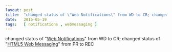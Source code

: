 ```yaml
---
layout: post
title:  "changed status of \"Web Notifications\" from WD to CR; changed status of \"HTML5 Web Messaging\" from PR to REC"
date:   2015-05-19
tags:   [ notifications , webmessaging ]
---
```


changed status of "[Web Notifications](/spec/notifications)" from WD to CR; changed status of "[HTML5 Web Messaging](/spec/webmessaging)" from PR to REC

